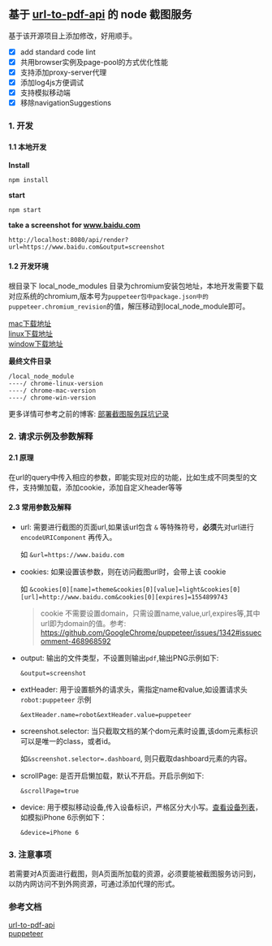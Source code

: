 ## 基于 [url-to-pdf-api](https://github.com/alvarcarto/url-to-pdf-api) 的 node 截图服务

基于该开源项目上添加修改，好用顺手。  
- [x]  add standard code lint
- [x]  共用browser实例及page-pool的方式优化性能
- [x]  支持添加proxy-server代理
- [x]  添加log4js方便调试
- [x]  支持模拟移动端
- [x]  移除navigationSuggestions

### 1. 开发  
#### 1.1 本地开发

**Install**  

```shell
npm install  
```  

**start**  

```shell
npm start
```  

**take a screenshot for www.baidu.com**

```
http://localhost:8080/api/render?url=https://www.baidu.com&output=screenshot
```  

#### 1.2 开发环境


根目录下 local_node_modules 目录为chromium安装包地址，本地开发需要下载对应系统的chromium,版本号为`puppeteer包中package.json中的puppeteer.chromium_revision`的值，解压移动到local_node_module即可。  

[mac下载地址](https://commondatastorage.googleapis.com/chromium-browser-snapshots/index.html?prefix=Mac/)  
[linux下载地址](https://commondatastorage.googleapis.com/chromium-browser-snapshots/index.html?prefix=Linux_x64/)  
[window下载地址](https://commondatastorage.googleapis.com/chromium-browser-snapshots/index.html?prefix=Win/)  

**最终文件目录**
```
/local_node_module
----/ chrome-linux-version
----/ chrome-mac-version
----/ chrome-win-version
```  

更多详情可参考之前的博客: [部署截图服务踩坑记录](https://github.com/yes1am/blog/issues/9)  

### 2. 请求示例及参数解释  

#### 2.1 原理
在url的query中传入相应的参数，即能实现对应的功能，比如生成不同类型的文件，支持懒加载，添加cookie，添加自定义header等等  

#### 2.3 常用参数及解释

* url: 需要进行截图的页面url,如果该url包含 `&` 等特殊符号，**必须**先对url进行 `encodeURIComponent` 再传入。  

    如 `&url=https://www.baidu.com`  
* cookies: 如果设置该参数，则在访问截图url时，会带上该 cookie  

    如 `&cookies[0][name]=theme&cookies[0][value]=light&cookies[0][url]=http://www.baidu.com&cookies[0][expires]=1554899743`

    > cookie 不需要设置domain，只需设置name,value,url,expires等,其中url即为domain的值。参考: https://github.com/GoogleChrome/puppeteer/issues/1342#issuecomment-468968592  

* output: 输出的文件类型，不设置则输出`pdf`,输出PNG示例如下:  

    `&output=screenshot`  

* extHeader: 用于设置额外的请求头，需指定name和value,如设置请求头 `robot:puppeteer` 示例  

    `&extHeader.name=robot&extHeader.value=puppeteer`  

* screenshot.selector: 当只截取文档的某个dom元素时设置,该dom元素标识可以是唯一的class，或者id。  

    如`&screenshot.selector=.dashboard`, 则只截取dashboard元素的内容。

* scrollPage: 是否开启懒加载，默认不开启。开启示例如下:  

    `&scrollPage=true`  

* device: 用于模拟移动设备,传入设备标识，严格区分大小写。[查看设备列表](https://github.com/GoogleChrome/puppeteer/blob/master/lib/DeviceDescriptors.js)，如模拟iPhone 6示例如下：    

    `&device=iPhone 6`  


### 3. 注意事项  
若需要对A页面进行截图，则A页面所加载的资源，必须要能被截图服务访问到，以防内网访问不到外网资源，可通过添加代理的形式。

### 参考文档  
[url-to-pdf-api](https://github.com/alvarcarto/url-to-pdf-api)  
[puppeteer](https://zhaoqize.github.io/puppeteer-api-zh_CN/)